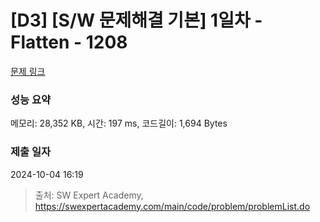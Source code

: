 # [D3] [S/W 문제해결 기본] 1일차 - Flatten - 1208 

[문제 링크](https://swexpertacademy.com/main/code/problem/problemDetail.do?contestProbId=AV139KOaABgCFAYh) 

### 성능 요약

메모리: 28,352 KB, 시간: 197 ms, 코드길이: 1,694 Bytes

### 제출 일자

2024-10-04 16:19



> 출처: SW Expert Academy, https://swexpertacademy.com/main/code/problem/problemList.do